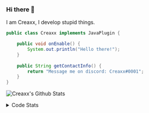 ### Hi there 👋

I am Creaxx, I develop stupid things. 

```java
public class Creaxx implements JavaPlugin {

    public void onEnable() {
        System.out.println("Hello there!");
    }
    
    public String getContactInfo() {
        return "Message me on discord: Creaxx#0001";
    }
}
```

![Creaxx's Github Stats](https://github-readme-stats.vercel.app/api?username=CreaxxOG&show_icons=true&theme=dark&count_private=true)

<details>
  <summary>Code Stats</summary>

<!--START_SECTION:waka-->
![Code Time](http://img.shields.io/badge/Code%20Time-610%20hrs%2047%20mins-blue)

![Lines of code](https://img.shields.io/badge/From%20Hello%20World%20I%27ve%20Written-10%20Thousand%20lines%20of%20code-blue)

**🐱 My GitHub Data** 

> 🏆 52 Contributions in the Year 2022
 > 
> 📦 378.5 kB Used in GitHub's Storage 
 > 
> 🚫 Not Opted to Hire
 > 
> 📜 1 Public Repository 
 > 
> 🔑 4 Private Repositories  
 > 
**I'm a Night 🦉** 

```text
🌞 Morning    21 commits     ███░░░░░░░░░░░░░░░░░░░░░░   12.0% 
🌆 Daytime    62 commits     ████████░░░░░░░░░░░░░░░░░   35.43% 
🌃 Evening    88 commits     ████████████░░░░░░░░░░░░░   50.29% 
🌙 Night      4 commits      ░░░░░░░░░░░░░░░░░░░░░░░░░   2.29%

```
📅 **I'm Most Productive on Friday** 

```text
Monday       19 commits     ██░░░░░░░░░░░░░░░░░░░░░░░   10.86% 
Tuesday      15 commits     ██░░░░░░░░░░░░░░░░░░░░░░░   8.57% 
Wednesday    26 commits     ███░░░░░░░░░░░░░░░░░░░░░░   14.86% 
Thursday     27 commits     ███░░░░░░░░░░░░░░░░░░░░░░   15.43% 
Friday       32 commits     ████░░░░░░░░░░░░░░░░░░░░░   18.29% 
Saturday     32 commits     ████░░░░░░░░░░░░░░░░░░░░░   18.29% 
Sunday       24 commits     ███░░░░░░░░░░░░░░░░░░░░░░   13.71%

```


📊 **This Week I Spent My Time On** 

```text
💬 Programming Languages: 
Java                     2 hrs 45 mins       ████████████████████████░   98.15% 
YAML                     3 mins              ░░░░░░░░░░░░░░░░░░░░░░░░░   1.85%

🔥 Editors: 
IntelliJ                 2 hrs 48 mins       █████████████████████████   100.0%

```

**I Mostly Code in Java** 

```text
Java                     4 repos             ████████████████░░░░░░░░░   66.67% 
EJS                      1 repo              ████░░░░░░░░░░░░░░░░░░░░░   16.67% 
Kotlin                   1 repo              ████░░░░░░░░░░░░░░░░░░░░░   16.67%

```



 Last Updated on 10/03/2022 18:27:56 UTC
<!--END_SECTION:waka-->
</details>
